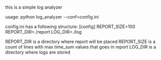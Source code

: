 this is a simple log analyzer

usage:
python log_analyzer --conf=config.ini

config.ini has a following structure:
[config]
REPORT_SIZE=100
REPORT_DIR=./report
LOG_DIR=./log


REPORT_DIR is a directory where report will be placed
REPORT_SIZE is a count of lines with max time_sum values that goes in report
LOG_DIR is a directory where logs are stored

<!-- # log_format ui_short '$remote_addr  $remote_user $http_x_real_ip [$time_local] "$request" ' -->
<!-- #                     '$status $body_bytes_sent "$http_referer" ' -->
<!-- #                     '"$http_user_agent" "$http_x_forwarded_for" "$http_X_REQUEST_ID" "$http_X_RB_USER" ' -->
<!-- #                     '$request_time'; -->

